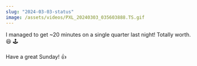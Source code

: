 ```yaml
---
slug: "2024-03-03-status"
image: /assets/videos/PXL_20240303_035603888.TS.gif
---
```


I managed to get ~20 minutes on a single quarter last night! Totally worth. 😆 🕹 \
\
Have a great Sunday! 👍
